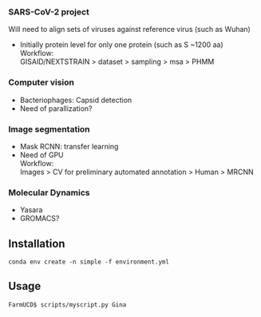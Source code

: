 ### SARS-CoV-2 project
Will need to align sets of viruses against reference virus (such as Wuhan)
+ Initially protein level for only one protein (such as S ~1200 aa)  
Workflow:   
GISAID/NEXTSTRAIN > dataset > sampling > msa > PHMM

### Computer vision
+ Bacteriophages: Capsid detection
+ Need of parallization?

### Image segmentation 
+ Mask RCNN: transfer learning
+ Need of GPU  
Workflow:  
Images > CV for preliminary automated  annotation > Human > MRCNN

### Molecular Dynamics
+ Yasara
+ GROMACS?

## Installation
```conda env create -n simple -f environment.yml```

## Usage
```FarmUCD$ scripts/myscript.py Gina```